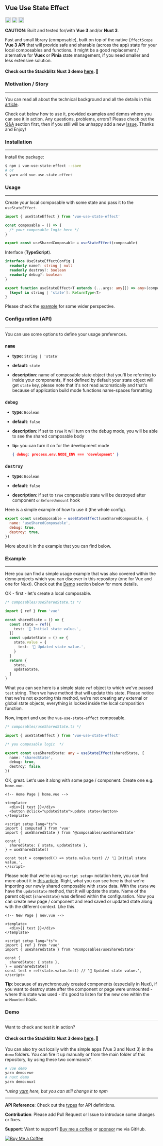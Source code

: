 ## Vue Use State Effect

<a href="https://badge.fury.io/js/vue-use-state-effect"><img src="https://img.shields.io/github/workflow/status/lukasborawski/vue-use-state-effect/CI" alt="npm version" height="18"></a>
<a href="https://badge.fury.io/js/vue-use-state-effect"><img src="https://d25lcipzij17d.cloudfront.net/badge.svg?id=js&r=r&type=6e&v=0.1.1&x2=0" alt="npm version" height="18"></a>
<a href="https://badge.fury.io/js/vue-use-state-effect"><img src="https://img.shields.io/bundlephobia/min/vue-use-state-effect" alt="npm version" height="18"></a>

**CAUTION**: Built and tested for/with **Vue 3** and/or **Nuxt 3**.

Fast and small library (composable), built on top of the native `EffectScope` **Vue 3 API** that will provide safe and sharable (across the app) state for your local composables and functions. It might be a good replacement / alternative for **Vuex** or **Pinia** state management, if you need smaller and less extensive solution.

#### Check out the **Stackblitz** Nuxt 3 demo [here](https://stackblitz.com/edit/vue-use-state-effect-demo). 🚀

### Motivation / Story

---

You can read all about the technical background and all the details in this [article](https://lukasborawski.medium.com/vue-use-state-effect-14f81a6c8d62).

Check out below how to use it, provided examples and demos where you can see it in action. Any questions, problems, errors? Please 
check out the [Q&A](#questions) section first, then if you still will be unhappy add a new [Issue](https://github.com/lukasborawski/vue-use-state-effect/issues). Thanks and Enjoy!

### Installation

---

Install the package:

```bash
$ npm i vue-use-state-effect --save
# or
$ yarn add vue-use-state-effect
```

### Usage

---

Create your local composable with some state and pass it to the `useStateEffect`.

```javascript
import { useStateEffect } from 'vue-use-state-effect'

const composable = () => {
  /* your composable logic here */
}

export const useSharedComposable = useStateEffect(composable)
```

Interface (**TypeScript**).

```typescript
interface UseStateEffectConfig {
  readonly name?: string | null
  readonly destroy?: boolean
  readonly debug?: boolean
}

export function useStateEffect<T extends (...args: any[]) => any>(composable: T, config?: UseStateEffectConfig): () => {
  [keyof in string | 'state']: ReturnType<T>
}
```

Please check the [example](#example) for some wider perspective.

### Configuration (API)

---

You can use some options to define your usage preferences.

### `name`

- **type:** `String | 'state'`

- **default**: `state`

- **description**: name of composable state object that you'll be referring to inside your components, if not defined by default your state object will get `state` key, please note that it's not read automatically and that's because of application build mode functions name-spaces formatting

### `debug`

- **type**: `Boolean`

- **default**: `false`

- **description**: if set to `true` it will turn on the debug mode, you will be able to see the shared composable body

- **tip**: you can turn it on for the development mode
   
    ```json
    { debug: process.env.NODE_ENV === 'development' }
    ```` 

### `destroy`

- **type**: `Boolean`

- **default**: `false`

- **description**: if set to `true` composable state will be destroyed after component `onBeforeUnmount` hook

Here is a simple example of how to use it (the whole config).

```javascript
export const useComposable = useStateEffect(useSharedComposable, {
  name: 'useSharedComposable',
  debug: true,
  destroy: true,
})
```

More about it in the example that you can find below.

### Example

---

Here you can find a simple usage example that was also covered within the demo projects which you can discover in this repository (one for Vue and one for Nuxt). Check out the [Demo](#demo) section below for more details.

OK - first - let's create a local composable.

```typescript
/* composables/useSharedState.ts */

import { ref } from 'vue'

const sharedState = () => {
  const state = ref({
    test: '🚀 Initial state value.',
  })
  const updateState = () => {
    state.value = {
      test: '🌝 Updated state value.',
    }
  }
  return {
    state,
    updateState,
  }
}
```

What you can see here is a simple state `ref` object to which we've passed `test` string. Then we have method that will update this state. Please notice that we're not exporting this method, we're not creating any external or global state objects, everything is locked inside the local composition function.

Now, import and use the `vue-use-state-effect` composable.

```typescript
/* composables/useSharedState.ts */

import { useStateEffect } from 'vue-use-state-effect'

/* you composable logic  */

export const useSharedState: any = useStateEffect(sharedState, {
  name: 'sharedState',
  debug: true,
  destroy: false,
})
```

OK, great. Let's use it along with some page / component. Create one e.g. `home.vue`.

```vue
<!-- Home Page | home.vue -->

<template>
  <div>{{ test }}</div>
  <button @click="updateState">update state</button>
</template>

<script setup lang="ts">
import { computed } from 'vue'
import { useSharedState } from '@composables/useSharedState'

const {
  sharedState: { state, updateState },
} = useSharedState()

const test = computed(() => state.value.test) // '🚀 Initial state value.',
</script>
```

Please note that we're using `<script setup>` notation here, you can find more about it in [this article](https://itnext.io/vue-3-script-setup-afb42a53462a). Right, what you can see here is that we're importing our newly shared composable with `state` data. With the `state` we have the `updateState` method, that it will update the state. Name of the parent object (`sharedState`) was defined within the configuration. Now you can create new page / component and read saved or updated state along with the different context. Like this.

```vue
<!-- New Page | new.vue -->

<template>
  <div>{{ test }}</div>
</template>

<script setup lang="ts">
import { ref } from 'vue'
import { useSharedState } from '@composables/useSharedState'

const {
  sharedState: { state },
} = useSharedState()
const test = ref(state.value.test) // '🌝 Updated state value.',
</script>
```

**Tip**: because of asynchronously created components (especially in Nuxt), if you want to destroy state after the component or page were unmounted - where this state was used - it's good to listen for the new one within the `onMounted` hook.

### Demo

---

Want to check and test it in action? 

#### Check out the **Stackblitz** Nuxt 3 demo [here](https://stackblitz.com/edit/vue-use-state-effect-demo). 🚀

You can also try out locally with the simple apps (Vue 3 and Nuxt 3) in the `demo` folders. You can fire it up manually or from the main folder of this repository, by using these two commands*.

```bash
# vue demo
yarn demo:vue
# nuxt demo
yarn demo:nuxt
```

**using [yarn](https://yarnpkg.com) here, but you can still change it to npm*

---

**API Reference**: Check out the [types](/src/types.d.ts) for API definitions.

**Contribution**: Please add Pull Request or Issue to introduce some changes or fixes.

**Support**: Want to support? [Buy me a coffee](https://www.buymeacoffee.com/lukas.borawski) or [sponsor](https://github.com/sponsors/lukasborawski) me via GitHub.

<a href="https://www.buymeacoffee.com/lukas.borawski" target="__blank"><img src="https://cdn.buymeacoffee.com/buttons/v2/default-blue.png" alt="Buy Me a Coffee"></a>
